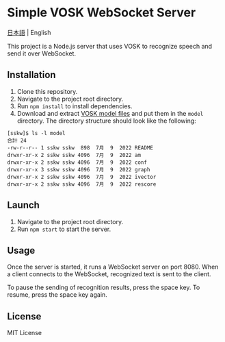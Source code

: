 # Simple VOSK WebSocket Server

[日本語](./README_ja.md) | English

This project is a Node.js server that uses VOSK to recognize speech and send it over WebSocket.

## Installation

1. Clone this repository.
2. Navigate to the project root directory.
3. Run `npm install` to install dependencies.
4. Download and extract [VOSK model files](https://alphacephei.com/vosk/models) and put them in the `model` directory. The directory structure should look like the following:

```
[sskw]$ ls -l model
合計 24
-rw-r--r-- 1 sskw sskw  898  7月  9  2022 README
drwxr-xr-x 2 sskw sskw 4096  7月  9  2022 am
drwxr-xr-x 2 sskw sskw 4096  7月  9  2022 conf
drwxr-xr-x 3 sskw sskw 4096  7月  9  2022 graph
drwxr-xr-x 2 sskw sskw 4096  7月  9  2022 ivector
drwxr-xr-x 2 sskw sskw 4096  7月  9  2022 rescore
```

## Launch

1. Navigate to the project root directory.
2. Run `npm start` to start the server.

## Usage

Once the server is started, it runs a WebSocket server on port 8080. When a client connects to the WebSocket, recognized text is sent to the client.

To pause the sending of recognition results, press the space key. To resume, press the space key again.

## License

MIT License
